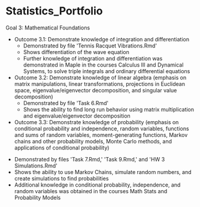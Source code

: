 # Statistics_Portfolio
Goal 3: Mathematical Foundations
  - Outcome 3.1: Demonstrate knowledge of integration and differentiation
    + Demonstrated by file 'Tennis Racquet Vibrations.Rmd'
    + Shows differentiation of the wave equation
    + Further knowledge of integration and differentiation was demonstrated in Maple in the courses Calculus III and Dynamical Systems, to solve triple integrals and ordinary differential equations
  - Outcome 3.2: Demonstrate knowledge of linear algebra (emphasis on matrix manipulations, linear transformations, projections in Euclidean space, eigenvalue/eigenvector decomposition, and singular value decomposition)
    + Demonstrated by file 'Task 6.Rmd'
    + Shows the ability to find long run behavior using matrix multiplication and eigenvalue/eigenvector decomposition
  - Outcome 3.3: Demonstrate knowledge of probability (emphasis on conditional probability and independence, random variables, functions and sums of random variables, moment-generating functions, Markov chains and other probability models, Monte Carlo methods, and applications of conditional probability)
  + Demonstrated by files 'Task 7.Rmd,' 'Task 9.Rmd,' and 'HW 3 Simulations.Rmd'
  + Shows the ability to use Markov Chains, simulate random numbers, and create simulations to find probabilities
  + Additional knowledge in conditional probability, independence, and random variables was obtained in the courses Math Stats and Probability Models
